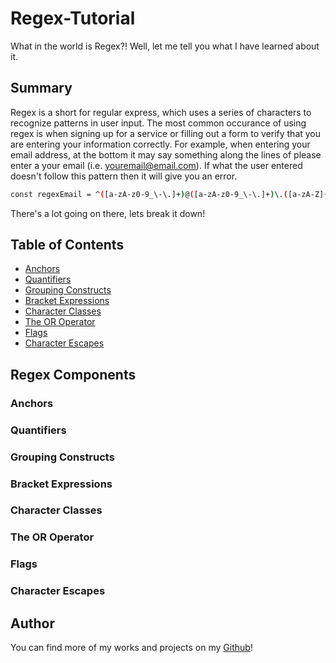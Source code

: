 # Regex-Tutorial

What in the world is Regex?! Well, let me tell you what I have learned about it.  



## Summary

Regex is a short for regular express, which uses a series of characters to recognize patterns in user input. The most common occurance of using regex is when signing up for a service or filling out a form to verify that you are entering your information correctly. For example, when entering your email address, at the bottom it may say something along the lines of please enter a your email (i.e. youremail@email.com). If what the user entered doesn't follow this pattern then it will give you an error. 

```bash
const regexEmail = ^([a-zA-z0-9_\-\.]+)@([a-zA-z0-9_\-\.]+)\.([a-zA-Z]{2,5})$;
```

There's a lot going on there, lets break it down!

## Table of Contents

- [Anchors](#anchors)
- [Quantifiers](#quantifiers)
- [Grouping Constructs](#grouping-constructs)
- [Bracket Expressions](#bracket-expressions)
- [Character Classes](#character-classes)
- [The OR Operator](#the-or-operator)
- [Flags](#flags)
- [Character Escapes](#character-escapes)

## Regex Components

### Anchors

### Quantifiers

### Grouping Constructs

### Bracket Expressions

### Character Classes

### The OR Operator

### Flags

### Character Escapes

## Author

You can find more of my works and projects on my <a href='https://github.com/nevah-evans'>Github</a>!
